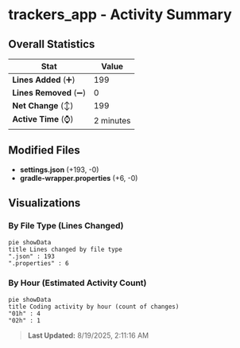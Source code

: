 # trackers_app - Activity Summary 

## Overall Statistics

| Stat                   | Value                                                             |
| ---------------------- | ----------------------------------------------------------------- |
| **Lines Added** (➕)   | 199                                          |
| **Lines Removed** (➖) | 0                                        |
| **Net Change** (↕)    | 199                |
| **Active Time** (⌚)   | 2 minutes |


## Modified Files
- **settings.json** (+193, -0)
- **gradle-wrapper.properties** (+6, -0)

## Visualizations

### By File Type (Lines Changed)

```mermaid
pie showData
title Lines changed by file type
".json" : 193
".properties" : 6
```

### By Hour (Estimated Activity Count)

```mermaid
pie showData
title Coding activity by hour (count of changes)
"01h" : 4
"02h" : 1
```


> **Last Updated:** 8/19/2025, 2:11:16 AM